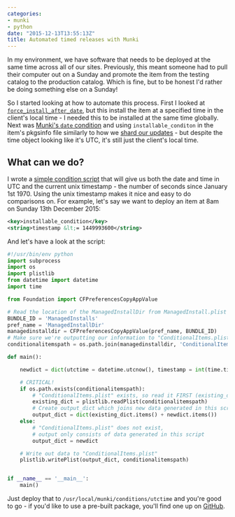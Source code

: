```yaml
---
categories:
- munki
- python
date: "2015-12-13T13:55:13Z"
title: Automated timed releases with Munki
---
```


In my environment, we have software that needs to be deployed at the same time across all of our sites. Previously, this meant someone had to pull their computer out on a Sunday and promote the item from the testing catalog to the production catalog. Which is fine, but to be honest I'd rather be doing something else on a Sunday!

So I started looking at how to automate this process. First I looked at [``force_install_after_date``](https://github.com/munki/munki/wiki/Pkginfo-Files#force-install-after-date), but this install the item at a specified time in the client's local time - I needed this to be installed at the same time globally. Next was [Munki's ``date`` condition](https://github.com/munki/munki/wiki/Conditional-Items#built-in-conditions) and using ``installable_conditon`` in the item's pkgsinfo file similarly to how we [shard our updates](http://grahamgilbert.com/blog/2015/11/23/releasing-changes-with-sharding/) - but despite the time object looking like it's UTC, it's still just the client's local time. <!--more-->

## What can we do?

I wrote a [simple condition script](https://github.com/grahamgilbert/macscripts/tree/master/Munki/Condtion%20Packages/utctime) that will give us both the date and time in UTC and the current unix timestamp - the number of seconds since January 1st 1970. Using the unix timestamp makes it nice and easy to do comparisons on. For example, let's say we want to deploy an item at 8am on Sunday 13th December 2015:

``` xml
<key>installable_condition</key>
<string>timestamp &lt;= 1449993600</string>
```

And let's have a look at the script:

``` python /usr/local/munki/conditions/utctime
#!/usr/bin/env python
import subprocess
import os
import plistlib
from datetime import datetime
import time

from Foundation import CFPreferencesCopyAppValue

# Read the location of the ManagedInstallDir from ManagedInstall.plist
BUNDLE_ID = 'ManagedInstalls'
pref_name = 'ManagedInstallDir'
managedinstalldir = CFPreferencesCopyAppValue(pref_name, BUNDLE_ID)
# Make sure we're outputting our information to "ConditionalItems.plist"
conditionalitemspath = os.path.join(managedinstalldir, 'ConditionalItems.plist')

def main():

    newdict = dict(utctime = datetime.utcnow(), timestamp = int(time.time()))

    # CRITICAL!
    if os.path.exists(conditionalitemspath):
        # "ConditionalItems.plist" exists, so read it FIRST (existing_dict)
        existing_dict = plistlib.readPlist(conditionalitemspath)
        # Create output_dict which joins new data generated in this script with existing data
        output_dict = dict(existing_dict.items() + newdict.items())
    else:
        # "ConditionalItems.plist" does not exist,
        # output only consists of data generated in this script
        output_dict = newdict

    # Write out data to "ConditionalItems.plist"
    plistlib.writePlist(output_dict, conditionalitemspath)


if __name__ == '__main__':
    main()
```

Just deploy that to ``/usr/local/munki/conditions/utctime`` and you're good to go - if you'd like to use a pre-built package, you'll find one up on [GitHub](https://github.com/grahamgilbert/macscripts/tree/master/Munki/Condtion%20Packages/utctime).
